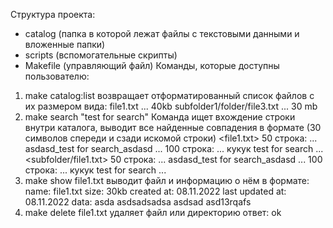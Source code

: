 Структура проекта:
- catalog (папка в которой лежат файлы с текстовыми данными и вложенные папки)
- scripts (вспомогательные скрипты)
- Makefile (управляющий файл)
Команды, которые доступны пользователю:
1) make catalog:list
возвращает отформатированный список файлов c их размером вида:
file1.txt ... 40kb
subfolder1/folder/file3.txt ... 30 mb
2) make search "test for search"
Команда ищет вхождение строки внутри каталога, выводит все найденные совпадения в формате (30 символов спереди и сзади искомой строки)
<file1.txt>
50 строка: ... asdasd_test for search_asdasd ...
100 строка: ... кукук test for search ...
<subfolder/file1.txt>
50 строка: ... asdasd_test for search_asdasd ...
100 строка: ... кукук test for search ...
3) make show file1.txt
выводит файл и информацию о нём в формате:
name: file1.txt
size: 30kb
created at: 08.11.2022
last updated at: 08.11.2022
data:
asda
asdsadsadsa
asdsad
asd13rqafs
4) make delete file1.txt
удаляет файл или директорию
ответ: ok

